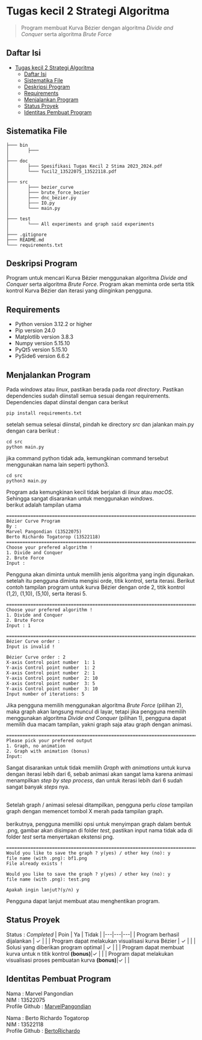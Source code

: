 # Tugas kecil 2 Strategi Algoritma
> Program membuat Kurva Bézier dengan algoritma *Divide and Conquer* serta algoritma *Brute Force*

## Daftar Isi
- [Tugas kecil 2 Strategi Algoritma](#tugas-kecil-2-strategi-algoritma)
  - [Daftar Isi](#daftar-isi)
  - [Sistematika File](#sistematika-file)
  - [Deskripsi Program](#deskripsi-program)
  - [Requirements](#requirements)
  - [Menjalankan Program](#menjalankan-program)
  - [Status Proyek](#status-proyek)
  - [Identitas Pembuat Program](#identitas-pembuat-program)


<!-- * [License](#license) -->
## Sistematika File
```
├─── bin
│       ├─── 
│
├─── doc
│       ├─── Spesifikasi Tugas Kecil 2 Stima 2023_2024.pdf
│       └─── Tucil2_13522075_13522118.pdf
│
├─── src
│       ├─── bezier_curve
│       ├─── brute_force_bezier
│       ├─── dnc_bezier.py
│       ├─── IO.py
│       └─── main.py
│
├─── test
│       └─── All experiments and graph said experiments
│
├─── .gitignore
├─── README.md
└─── requirements.txt
```

## Deskripsi Program
Program untuk mencari Kurva Bézier menggunakan algoritma *Divide and Conquer* serta algoritma *Brute Force*. Program akan meminta orde serta titik kontrol Kurva Bézier dan iterasi yang diinginkan pengguna.

## Requirements
* Python version 3.12.2 or higher
* Pip version 24.0
* Matplotlib version 3.8.3
* Numpy version 5.15.10
* PyQt5 version 5.15.10
* PySide6 version 6.6.2

## Menjalankan Program
Pada *windows* atau *linux*, pastikan berada pada *root directory*. Pastikan dependencies sudah diinstall semua sesuai dengan requirements. Dependencies dapat diinstal dengan cara berikut
```
pip install requirements.txt
```
setelah semua selesai diinstal, pindah ke directory *src* dan jalankan main.py dengan cara berikut :
```
cd src
python main.py
```
jika command python tidak ada, kemungkinan command tersebut menggunakan nama lain seperti python3.
```
cd src
python3 main.py
```
Program ada kemungkinan kecil tidak berjalan di *linux* atau *macOS*. Sehingga sangat disarankan untuk menggunakan *windows*.</br>
berikut adalah tampilan utama 

```
=============================================================================
Bézier Curve Program
By : 
Marvel Pangondian (13522075)
Berto Richardo Togatorop (13522118)
=============================================================================
Choose your prefered algorithm !
1. Divide and Conquer
2. Brute Force
Input :
```
Pengguna akan diminta untuk memilih jenis algoritma yang ingin digunakan. setelah itu pengguna diminta mengisi orde, titik kontrol, serta iterasi. Berikut contoh tampilan program untuk kurva Bézier dengan orde 2, titik kontrol (1,2), (1,10), (5,10), serta iterasi 5.

```
=============================================================================
Choose your prefered algorithm !
1. Divide and Conquer
2. Brute Force
Input : 1

=============================================================================
Bézier Curve order :
Input is invalid !

Bézier Curve order : 2
X-axis Control point number  1: 1
Y-axis Control point number  1: 2
X-axis Control point number  2: 1
Y-axis Control point number  2: 10
X-axis Control point number  3: 5
Y-axis Control point number  3: 10
Input number of iterations: 5

```
Jika pengguna memilih menggunakan algoritma *Brute Force* (pilihan 2), maka graph akan langsung muncul di layar, tetapi jika pengguna memilih menggunakan algoritma *Divide and Conquer* (pilihan 1), pengguna dapat memilih dua macam tampilan, yakni graph saja atau graph dengan animasi.

```
=============================================================================
Please pick your prefered output
1. Graph, no animation
2. Graph with animation (bonus)
Input:  
```
Sangat disarankan untuk tidak memilih *Graph with animations* untuk kurva dengan iterasi lebih dari 6, sebab animasi akan sangat lama karena animasi menampilkan *step by step process*, dan untuk iterasi lebih dari 6 sudah sangat banyak *steps* nya.</br></br>

Setelah graph / animasi selesai ditampilkan, pengguna perlu *close* tampilan graph dengan memencet tombol X merah pada tampilan graph.</br></br>
berikutnya, pengguna memiliki opsi untuk menyimpan graph dalam bentuk .png, gambar akan disimpan di folder *test*, pastikan input nama tidak ada di folder *test* serta menyertakan ekstensi png.

```
=============================================================================
Would you like to save the graph ? y(yes) / other key (no): y
file name (with .png): bf1.png
File already exists !

Would you like to save the graph ? y(yes) / other key (no): y
file name (with .png): test.png 

Apakah ingin lanjut?(y/n) y
```
Pengguna dapat lanjut membuat atau menghentikan program.


## Status Proyek
Status : *Completed*
| Poin  | Ya | Tidak |
|---|---|---|
| Program berhasil dijalankan | ✓ |   |
| Program dapat melakukan visualisasi kurva Bézier | ✓ |   |
| Solusi yang diberikan program optimal | ✓ |   |
| Program dapat membuat kurva untuk n titik kontrol **(bonus)**|✓ |   |
| Program dapat melakukan visualisasi proses pembuatan kurva **(bonus)**|✓ |   |


## Identitas Pembuat Program
Nama : Marvel Pangondian </br>
NIM : 13522075 </br>
Profile Github : [MarvelPangondian](https://github.com/MarvelPangondian)

Nama : Berto Richardo Togatorop </br>
NIM : 13522118 </br>
Profile Github : [BertoRichardo](https://github.com/BertoRichardo)


